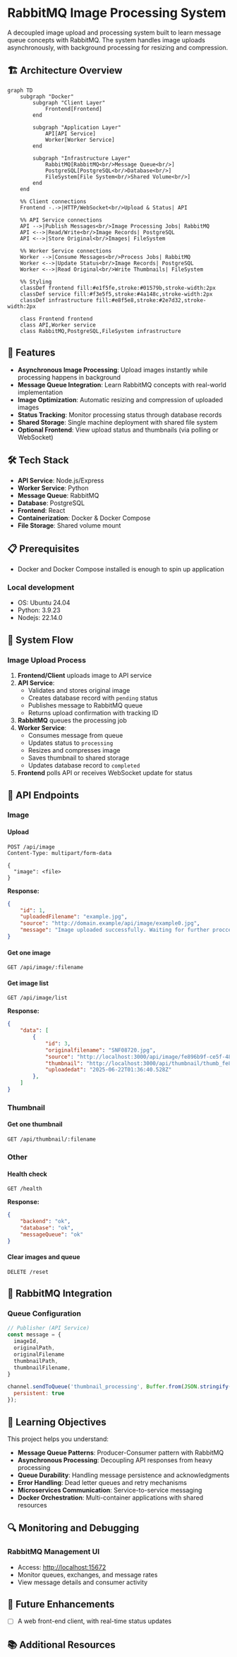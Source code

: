 # RabbitMQ Image Processing System

A decoupled image upload and processing system built to learn message queue concepts with RabbitMQ. The system handles image uploads asynchronously, with background processing for resizing and compression.

## 🏗️ Architecture Overview

```mermaid
graph TD
    subgraph "Docker"
        subgraph "Client Layer"
            Frontend[Frontend]
        end
        
        subgraph "Application Layer"
            API[API Service]
            Worker[Worker Service]
        end
        
        subgraph "Infrastructure Layer"
            RabbitMQ[RabbitMQ<br/>Message Queue<br/>]
            PostgreSQL[PostgreSQL<br/>Database<br/>]
            FileSystem[File System<br/>Shared Volume<br/>]
        end
    end
    
    %% Client connections
    Frontend -.->|HTTP/WebSocket<br/>Upload & Status| API
    
    %% API Service connections
    API -->|Publish Messages<br/>Image Processing Jobs| RabbitMQ
    API <-->|Read/Write<br/>Image Records| PostgreSQL
    API <-->|Store Original<br/>Images| FileSystem
    
    %% Worker Service connections
    Worker -->|Consume Messages<br/>Process Jobs| RabbitMQ
    Worker <-->|Update Status<br/>Image Records| PostgreSQL
    Worker <-->|Read Original<br/>Write Thumbnails| FileSystem
    
    %% Styling
    classDef frontend fill:#e1f5fe,stroke:#01579b,stroke-width:2px
    classDef service fill:#f3e5f5,stroke:#4a148c,stroke-width:2px
    classDef infrastructure fill:#e8f5e8,stroke:#2e7d32,stroke-width:2px
    
    class Frontend frontend
    class API,Worker service
    class RabbitMQ,PostgreSQL,FileSystem infrastructure
```

## 🚀 Features

- **Asynchronous Image Processing**: Upload images instantly while processing happens in background
- **Message Queue Integration**: Learn RabbitMQ concepts with real-world implementation
- **Image Optimization**: Automatic resizing and compression of uploaded images
- **Status Tracking**: Monitor processing status through database records
- **Shared Storage**: Single machine deployment with shared file system
- **Optional Frontend**: View upload status and thumbnails (via polling or WebSocket)

## 🛠️ Tech Stack

- **API Service**: Node.js/Express
- **Worker Service**: Python
- **Message Queue**: RabbitMQ
- **Database**: PostgreSQL
- **Frontend**: React
- **Containerization**: Docker & Docker Compose
- **File Storage**: Shared volume mount

## 📋 Prerequisites

- Docker and Docker Compose installed is enough to spin up application

### Local development

- OS: Ubuntu 24.04
- Python: 3.9.23
- Nodejs: 22.14.0

## 🔄 System Flow

### Image Upload Process

1. **Frontend/Client** uploads image to API service
2. **API Service**:
   - Validates and stores original image
   - Creates database record with `pending` status
   - Publishes message to RabbitMQ queue
   - Returns upload confirmation with tracking ID
3. **RabbitMQ** queues the processing job
4. **Worker Service**:
   - Consumes message from queue
   - Updates status to `processing`
   - Resizes and compresses image
   - Saves thumbnail to shared storage
   - Updates database record to `completed`
5. **Frontend** polls API or receives WebSocket update for status

## 🔧 API Endpoints

### Image

#### Upload

```http
POST /api/image
Content-Type: multipart/form-data

{
  "image": <file>
}
```

**Response:**

```json
{
    "id": 1,
    "uploadedFilename": "example.jpg",
    "source": "http://domain.example/api/image/example0.jpg",
    "message": "Image uploaded successfully. Waiting for further proccessing..."
}
```

#### Get one image

```http
GET /api/image/:filename
```

#### Get image list

```http
GET /api/image/list
```

**Response:**

```json
{
    "data": [
        {
            "id": 3,
            "originalfilename": "SNF08720.jpg",
            "source": "http://localhost:3000/api/image/fe896b9f-ce5f-481b-a01e-ae0d7a3c79f7.jpg",
            "thumbnail": "http://localhost:3000/api/thumbnail/thumb_fe896b9f-ce5f-481b-a01e-ae0d7a3c79f7.jpg",
            "uploadedat": "2025-06-22T01:36:40.528Z"
        },
    ]
}
```

### Thumbnail

#### Get one thumbnail

```http
GET /api/thumbnail/:filename
```

### Other

#### Health check

```http
GET /health
```

**Response:**

```json
{
    "backend": "ok",
    "database": "ok",
    "messageQueue": "ok"
}
```

#### Clear images and queue

```http
DELETE /reset
```

## 🔌 RabbitMQ Integration

### Queue Configuration

```javascript
// Publisher (API Service)
const message = {
  imageId,
  originalPath,
  originalFilename
  thumbnailPath,
  thumbnailFilename,
}

channel.sendToQueue('thumbnail_processing', Buffer.from(JSON.stringify(message)), {
  persistent: true
});
```

## 🎯 Learning Objectives

This project helps you understand:

- **Message Queue Patterns**: Producer-Consumer pattern with RabbitMQ
- **Asynchronous Processing**: Decoupling API responses from heavy processing
- **Queue Durability**: Handling message persistence and acknowledgments
- **Error Handling**: Dead letter queues and retry mechanisms
- **Microservices Communication**: Service-to-service messaging
- **Docker Orchestration**: Multi-container applications with shared resources

## 🔍 Monitoring and Debugging

### RabbitMQ Management UI

- Access: <http://localhost:15672>
- Monitor queues, exchanges, and message rates
- View message details and consumer activity

## 🔮 Future Enhancements

- [ ] A web front-end client, with real-time status updates

## 📚 Additional Resources
